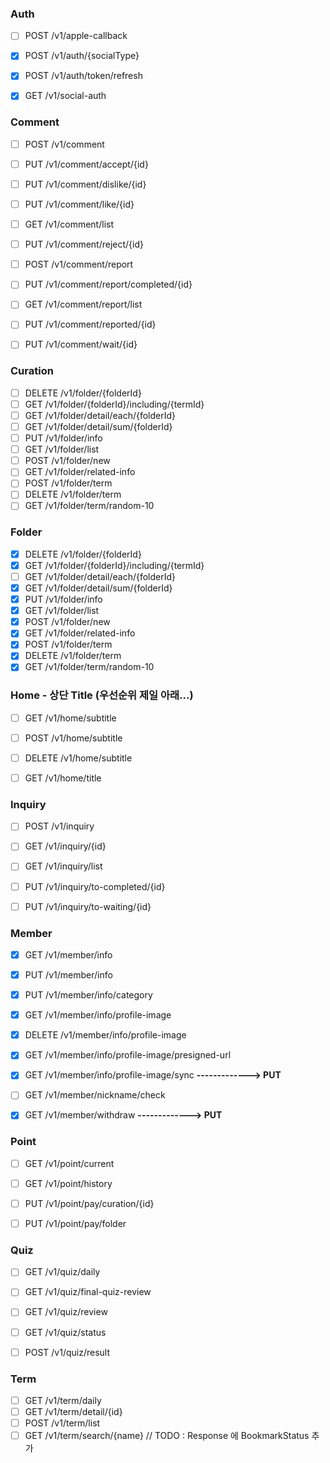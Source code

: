 ### Auth
- [ ] POST /v1/apple-callback
- [x] POST /v1/auth/{socialType}
- [x] POST /v1/auth/token/refresh
- [x] GET /v1/social-auth


### Comment
- [ ] POST /v1/comment
- [ ] PUT /v1/comment/accept/{id}
- [ ] PUT /v1/comment/dislike/{id}
- [ ] PUT /v1/comment/like/{id}
- [ ] GET /v1/comment/list
- [ ] PUT /v1/comment/reject/{id}
- [ ] POST /v1/comment/report
- [ ] PUT /v1/comment/report/completed/{id}
- [ ] GET /v1/comment/report/list
- [ ] PUT /v1/comment/reported/{id}
- [ ] PUT /v1/comment/wait/{id}


### Curation
- [ ] DELETE /v1/folder/{folderId}
- [ ] GET /v1/folder/{folderId}/including/{termId}
- [ ] GET /v1/folder/detail/each/{folderId}
- [ ] GET /v1/folder/detail/sum/{folderId}
- [ ] PUT /v1/folder/info
- [ ] GET /v1/folder/list
- [ ] POST /v1/folder/new
- [ ] GET /v1/folder/related-info
- [ ] POST /v1/folder/term
- [ ] DELETE /v1/folder/term
- [ ] GET /v1/folder/term/random-10

### Folder
- [x] DELETE /v1/folder/{folderId}
- [x] GET /v1/folder/{folderId}/including/{termId}
- [ ] GET /v1/folder/detail/each/{folderId}
- [x] GET /v1/folder/detail/sum/{folderId}
- [x] PUT /v1/folder/info
- [x] GET /v1/folder/list
- [x] POST /v1/folder/new
- [x] GET /v1/folder/related-info
- [x] POST /v1/folder/term
- [x] DELETE /v1/folder/term
- [x] GET /v1/folder/term/random-10

### Home - 상단 Title (우선순위 제일 아래...)
- [ ] GET /v1/home/subtitle
- [ ] POST /v1/home/subtitle
- [ ] DELETE /v1/home/subtitle
- [ ] GET /v1/home/title


### Inquiry
- [ ] POST /v1/inquiry
- [ ] GET /v1/inquiry/{id}
- [ ] GET /v1/inquiry/list
- [ ] PUT /v1/inquiry/to-completed/{id}
- [ ] PUT /v1/inquiry/to-waiting/{id}


### Member
- [x] GET /v1/member/info
- [x] PUT /v1/member/info
- [x] PUT /v1/member/info/category
- [x] GET /v1/member/info/profile-image
- [x] DELETE /v1/member/info/profile-image
- [x] GET /v1/member/info/profile-image/presigned-url
- [x] GET /v1/member/info/profile-image/sync  __-------------> PUT__
- [ ] GET /v1/member/nickname/check
- [x] GET /v1/member/withdraw  __-------------> PUT__


### Point
- [ ] GET /v1/point/current
- [ ] GET /v1/point/history
- [ ] PUT /v1/point/pay/curation/{id}
- [ ] PUT /v1/point/pay/folder


### Quiz
- [ ] GET /v1/quiz/daily
- [ ] GET /v1/quiz/final-quiz-review
- [ ] GET /v1/quiz/review
- [ ] GET /v1/quiz/status
- [ ] POST /v1/quiz/result


### Term
- [ ] GET /v1/term/daily
- [ ] GET /v1/term/detail/{id}
- [ ] POST /v1/term/list
- [ ] GET /v1/term/search/{name}  // TODO : Response 에 BookmarkStatus 추가